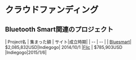 # クラウドファンディング

## Bluetooth Smart関連のプロジェクト
| Project名 | 集まった額 | サイト|成立時期|
| -- | -- |
| [Bluesmart](https://www.indiegogo.com/projects/bluesmart-world-s-first-smart-connected-carry-on)| $2,085,832USD|Indiegogo| 2014/10/1
|[Flic](https://www.indiegogo.com/projects/flic-the-wireless-smart-button) | $785,903USD |Indiegogo|2015/1/6|

